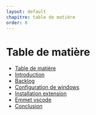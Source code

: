 ```yaml
---
layout: default
chapitre: table de matière
order: 0
---
```


# Table de matière
- [Table de matière]()
- [Introduction](#introduction)
- [Backlog](#backlog)
- [Configuration de windows](#configuration-windows)
- [Installation extension](#installation-extension)
- [Emmet vscode](#emmet-vscode)
- [Conclusion](#conclusion)
  
<!-- new slide -->
